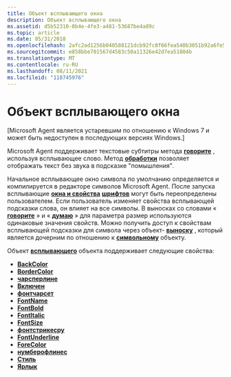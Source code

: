 ```yaml
---
title: Объект всплывающего окна
description: Объект всплывающего окна
ms.assetid: d5b52310-0b4e-4fe3-a481-53687be4a89c
ms.topic: article
ms.date: 05/31/2018
ms.openlocfilehash: 2afc2ad1256b040588121dcb92fc8f66fea540b3051b92a6fe5273eb2f81107b
ms.sourcegitcommit: e858bbe701567d4583c50a11326e42d7ea51804b
ms.translationtype: MT
ms.contentlocale: ru-RU
ms.lasthandoff: 08/11/2021
ms.locfileid: "118745976"
---
```

# <a name="the-balloon-object"></a>Объект всплывающего окна

\[Microsoft Agent является устаревшим по отношению к Windows 7 и может быть недоступен в последующих версиях Windows.\]

Microsoft Agent поддерживает текстовые субтитры метода [**говорите**](speak-method.md) , используя всплывающее слово. Метод [**обработки**](think-method.md) позволяет отображать текст без звука в подсказке "помышления".

Начальное всплывающее окно символа по умолчанию определяется и компилируется в редакторе символов Microsoft Agent. После запуска всплывающие [**окна и свойства**](enabled-property.md) [**шрифтов**](https://www.bing.com/search?q=**Font**) могут быть переопределены пользователем. Если пользователь изменяет свойства всплывающей подсказки слова, он влияет на все символы. В выносках со словами « [**говорите**](speak-method.md) » и « [**думаю**](think-method.md) » для параметра размер используются одинаковые значения свойств. Можно получить доступ к свойствам всплывающей подсказки для символа через объект- [**выноску**](/windows/desktop/lwef/the-balloon-object) , который является дочерним по отношению к [**символьному**](/windows/desktop/lwef/the-characters-object) объекту.

Объект [**всплывающего**](/windows/desktop/lwef/the-balloon-object) объекта поддерживает следующие свойства:

-   [**BackColor**](backcolor-property.md)
-   [**BorderColor**](bordercolor-property.md)
-   [**чарсперлине**](charsperline-property.md)
-   [**Включен**](enabled-property.md)
-   [**фонтчарсет**](fontcharset-property.md)
-   [**FontName**](fontname-property-bal.md)
-   [**FontBold**](fontbold-property.md)
-   [**FontItalic**](fontitalic-property.md)
-   [**FontSize**](fontsize-property-bal.md)
-   [**фонтстрикесру**](fontstrikethru-property.md)
-   [**FontUnderline**](fontunderline-property.md)
-   [**ForeColor**](forecolor-property.md)
-   [**нумберофлинес**](numberoflines-property.md)
-   [**Стиль**](style-property.md)
-   [**Ярлык**](visible-property-bal.md)

 

 